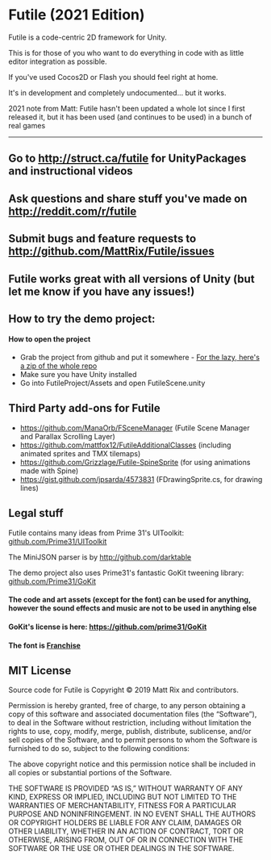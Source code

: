 
# Futile (2021 Edition)

Futile is a code-centric 2D framework for Unity. 

This is for those of you who want to do everything in code with as little editor integration as possible. 

If you've used Cocos2D or Flash you should feel right at home.

It's in development and completely undocumented... but it works. 

2021 note from Matt: Futile hasn't been updated a whole lot since I first released it, but it has been used (and continues to be used) in a bunch of real games
___

## Go to http://struct.ca/futile for UnityPackages and instructional videos

## Ask questions and share stuff you've made on http://reddit.com/r/futile

## Submit bugs and feature requests to http://github.com/MattRix/Futile/issues

## Futile works great with all versions of Unity (but let me know if you have any issues!)

## How to try the demo project: ##

#### How to open the project

- Grab the project from github and put it somewhere - [For the lazy, here's a zip of the whole repo](https://github.com/MattRix/Futile/zipball/master)
- Make sure you have Unity installed
- Go into FutileProject/Assets and open FutileScene.unity


## Third Party add-ons for Futile

- https://github.com/ManaOrb/FSceneManager (Futile Scene Manager and Parallax Scrolling Layer)
- https://github.com/mattfox12/FutileAdditionalClasses (including animated sprites and TMX tilemaps)
- https://github.com/Grizzlage/Futile-SpineSprite (for using animations made with Spine)
- https://gist.github.com/jpsarda/4573831 (FDrawingSprite.cs, for drawing lines)


## Legal stuff ##

Futile contains many ideas from Prime 31's UIToolkit: [github.com/Prime31/UIToolkit](http://github.com/Prime31/UIToolkit)

The MiniJSON parser is by http://github.com/darktable

The demo project also uses Prime31's fantastic GoKit tweening library: [github.com/Prime31/GoKit](http://github.com/Prime31/GoKit)

#### The code and art assets (except for the font) can be used for anything, however the sound effects and music are not to be used in anything else
#### GoKit's license is here: https://github.com/prime31/GoKit
#### The font is [Franchise](http://www.losttype.com/font/?name=franchise)

## MIT License ##

Source code for Futile is Copyright © 2019 Matt Rix and contributors.

Permission is hereby granted, free of charge, to any person obtaining a copy of this software and associated documentation files (the “Software”), to deal in the Software without restriction, including without limitation the rights to use, copy, modify, merge, publish, distribute, sublicense, and/or sell copies of the Software, and to permit persons to whom the Software is furnished to do so, subject to the following conditions:

The above copyright notice and this permission notice shall be included in all copies or substantial portions of the Software.

THE SOFTWARE IS PROVIDED “AS IS,” WITHOUT WARRANTY OF ANY KIND, EXPRESS OR IMPLIED, INCLUDING BUT NOT LIMITED TO THE WARRANTIES OF MERCHANTABILITY, FITNESS FOR A PARTICULAR PURPOSE AND NONINFRINGEMENT. IN NO EVENT SHALL THE AUTHORS OR COPYRIGHT HOLDERS BE LIABLE FOR ANY CLAIM, DAMAGES OR OTHER LIABILITY, WHETHER IN AN ACTION OF CONTRACT, TORT OR OTHERWISE, ARISING FROM, OUT OF OR IN CONNECTION WITH THE SOFTWARE OR THE USE OR OTHER DEALINGS IN THE SOFTWARE.

